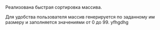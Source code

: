 Реализована быстрая сортировка массива.

Для удобства пользователя массив генерируется по заданному им размеру и заполняется значениями от 0 до 99.
yfhgdhg
